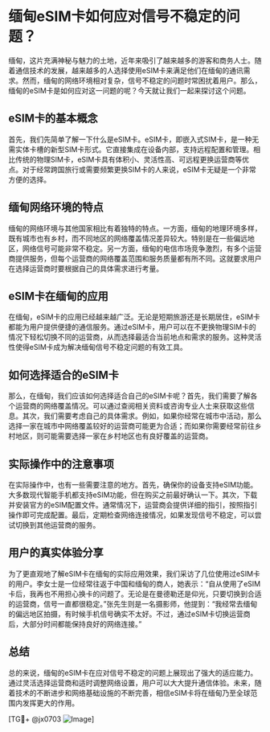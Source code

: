 # 缅甸eSIM卡如何应对信号不稳定的问题？

缅甸，这片充满神秘与魅力的土地，近年来吸引了越来越多的游客和商务人士。随着通信技术的发展，越来越多的人选择使用eSIM卡来满足他们在缅甸的通讯需求。然而，缅甸的网络环境相对复杂，信号不稳定的问题时常困扰着用户。那么，缅甸的eSIM卡是如何应对这一问题的呢？今天就让我们一起来探讨这个问题。

## eSIM卡的基本概念

首先，我们先简单了解一下什么是eSIM卡。eSIM卡，即嵌入式SIM卡，是一种无需实体卡槽的新型SIM卡形式。它直接集成在设备内部，支持远程配置和管理。相比传统的物理SIM卡，eSIM卡具有体积小、灵活性高、可远程更换运营商等优点。对于经常跨国旅行或需要频繁更换SIM卡的人来说，eSIM卡无疑是一个非常方便的选择。

## 缅甸网络环境的特点

缅甸的网络环境与其他国家相比有着独特的特点。一方面，缅甸的地理环境多样，既有城市也有乡村，而不同地区的网络覆盖情况差异较大。特别是在一些偏远地区，网络信号可能非常不稳定。另一方面，缅甸的电信市场竞争激烈，有多个运营商提供服务，但每个运营商的网络覆盖范围和服务质量都有所不同。这就要求用户在选择运营商时要根据自己的具体需求进行考量。

## eSIM卡在缅甸的应用

在缅甸，eSIM卡的应用已经越来越广泛。无论是短期旅游还是长期居住，eSIM卡都能为用户提供便捷的通信服务。通过eSIM卡，用户可以在不更换物理SIM卡的情况下轻松切换不同的运营商，从而选择最适合当前地点和需求的服务。这种灵活性使得eSIM卡成为解决缅甸信号不稳定问题的有效工具。

## 如何选择适合的eSIM卡

那么，在缅甸，我们应该如何选择适合自己的eSIM卡呢？首先，我们需要了解各个运营商的网络覆盖情况。可以通过查阅相关资料或咨询专业人士来获取这些信息。其次，我们需要考虑自己的具体需求。例如，如果你经常在城市中活动，那么选择一家在城市中网络覆盖较好的运营商可能更为合适；而如果你需要经常前往乡村地区，则可能需要选择一家在乡村地区也有良好覆盖的运营商。

## 实际操作中的注意事项

在实际操作中，也有一些需要注意的地方。首先，确保你的设备支持eSIM功能。大多数现代智能手机都支持eSIM功能，但在购买之前最好确认一下。其次，下载并安装官方的eSIM配置文件。通常情况下，运营商会提供详细的指引，按照指引操作即可完成配置。最后，定期检查网络连接情况，如果发现信号不稳定，可以尝试切换到其他运营商的服务。

## 用户的真实体验分享

为了更直观地了解eSIM卡在缅甸的实际应用效果，我们采访了几位使用过eSIM卡的用户。李女士是一位经常往返于中国和缅甸的商人，她表示：“自从使用了eSIM卡后，我再也不用担心换卡的问题了。无论是在曼德勒还是仰光，只要切换到合适的运营商，信号一直都很稳定。”张先生则是一名摄影师，他提到：“我经常去缅甸的偏远地区拍摄，有时候手机信号确实不太好。不过，通过eSIM卡切换运营商后，大部分时间都能保持良好的网络连接。”

## 总结

总的来说，缅甸的eSIM卡在应对信号不稳定的问题上展现出了强大的适应能力。通过灵活选择运营商和适时调整网络设置，用户可以大大提升通信体验。未来，随着技术的不断进步和网络基础设施的不断完善，相信eSIM卡将在缅甸乃至全球范围内发挥更大的作用。

[TG💪+ @jx0703 ![Image](https://github.com/user-attachments/assets/dbca1d08-cadb-493c-b0ec-ad6f7a83f270)]